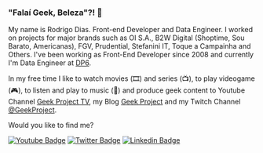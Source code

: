 ### "Falaí Geek, Beleza"?! 🖖

My name is Rodrigo Dias. Front-end Developer and Data Engineer. I worked on projects for major brands such as OI S.A., B2W Digital (Shoptime, Sou Barato, Americanas), FGV, Prudential, Stefanini IT, Toque a Campainha and Others. I've been working as Front-End Developer since 2008 and currently I'm Data Engineer at [DP6](https://dp6.com.br).

In my free time I like to watch movies (🎞️) and series (📺), to play videogame (🎮), to listen and play to music (🎵) and produce geek content to Youtube Channel [Geek Project TV](https://bit.ly/geekprojecttv), my Blog [Geek Project](https://geekproject.com.br) and my Twitch Channel [@GeekProject](https://twitch.com/geekproject).

Would you like to find me?

[![Youtube Badge](https://img.shields.io/badge/-Youtube-FF0000?style=flat-square&labelColor=FF0000&logo=youtube&logoColor=white&link=https://youtube.com/geekprojecttv)](https://youtube.com/geekprojecttv)
[![Twitter Badge](https://img.shields.io/badge/-Twitter-1ca0f1?style=flat-square&labelColor=1ca0f1&logo=twitter&logoColor=white&link=https://twitter.com/diasbass)](https://twitter.com/diasbass)
[![Linkedin Badge](https://img.shields.io/badge/-LinkedIn-blue?style=flat-square&logo=Linkedin&logoColor=white&link=https://linkedin.com/in/diasbass)](https://linkedin.com/in/diasbass)
